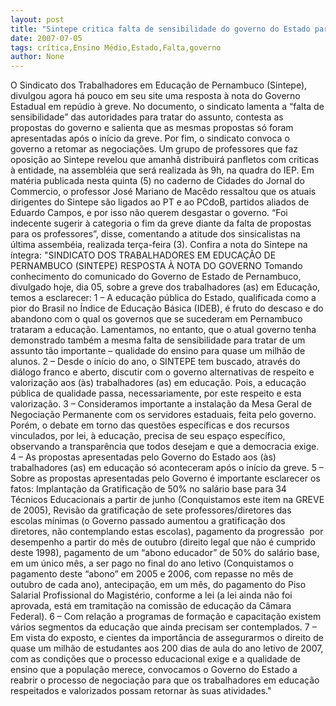 ```yaml
---
layout: post
title: "Sintepe critica falta de sensibilidade do governo do Estado para tratar da qualidade do ensino"
date: 2007-07-05
tags: crítica,Ensino Médio,Estado,Falta,governo
author: None
---
```

O Sindicato dos Trabalhadores em Educa&ccedil;&atilde;o de Pernambuco (Sintepe), divulgou agora h&aacute; pouco&nbsp;em seu site uma resposta &agrave; nota do Governo Estadual em rep&uacute;dio &agrave; greve. 
No documento, o sindicato lamenta a &ldquo;falta de sensibilidade&rdquo; das autoridades para tratar do assunto, contesta as propostas do governo e salienta que as mesmas propostas s&oacute; foram apresentadas ap&oacute;s o in&iacute;cio da greve. 
Por fim, o sindicato convoca o governo a retomar as negocia&ccedil;&otilde;es. Um grupo de professores que faz oposi&ccedil;&atilde;o ao Sintepe revelou que amanh&atilde; distribuir&aacute; panfletos com cr&iacute;ticas &agrave; entidade, na assembl&eacute;ia que ser&aacute; realizada &agrave;s 9h, na quadra do IEP. 
Em mat&eacute;ria publicada&nbsp;nesta quinta (5)&nbsp;no caderno de Cidades do Jornal do Commercio, o professor Jos&eacute; Mariano de Mac&ecirc;do ressaltou que os atuais dirigentes do Sintepe s&atilde;o ligados ao PT e ao PCdoB, partidos aliados de Eduardo Campos, e por isso n&atilde;o querem desgastar o governo. 
&ldquo;Foi indecente sugerir &agrave; categoria o fim da greve diante da falta de propostas para os professores&rdquo;, disse, comentando a atitude dos sinsicalistas na &uacute;ltima assemb&eacute;ia, realizada ter&ccedil;a-feira (3). 
Confira a nota do Sintepe na &iacute;ntegra: 
&quot;SINDICATO DOS TRABALHADORES EM EDUCA&Ccedil;&Atilde;O DE PERNAMBUCO (SINTEPE) 
RESPOSTA &Agrave; NOTA DO GOVERNO 
Tomando conhecimento do comunicado do Governo de Estado de Pernambuco, divulgado hoje, dia 05, sobre a greve dos trabalhadores (as) em Educa&ccedil;&atilde;o, temos a esclarecer: 
1 &ndash; A educa&ccedil;&atilde;o p&uacute;blica do Estado, qualificada como a pior do Brasil no &Iacute;ndice de Educa&ccedil;&atilde;o B&aacute;sica (IDEB), &eacute; fruto do descaso e do abandono com o qual os governos que se sucederam em Pernambuco trataram a educa&ccedil;&atilde;o. Lamentamos, no entanto, que o atual governo tenha demonstrado tamb&eacute;m a mesma falta de sensibilidade para tratar de um assunto t&atilde;o importante &ndash; qualidade do ensino para quase um milh&atilde;o de alunos. 
2 &ndash; Desde o in&iacute;cio do ano, o SINTEPE tem buscado, atrav&eacute;s do di&aacute;logo franco e aberto, discutir com o governo alternativas de respeito e valoriza&ccedil;&atilde;o aos (&agrave;s) trabalhadores (as) em educa&ccedil;&atilde;o. Pois, a educa&ccedil;&atilde;o p&uacute;blica de qualidade passa, necessariamente, por este respeito e esta valoriza&ccedil;&atilde;o. 
3 &ndash; Consideramos importante a instala&ccedil;&atilde;o da Mesa Geral de Negocia&ccedil;&atilde;o Permanente com os servidores estaduais, feita pelo governo. Por&eacute;m, o debate em torno das quest&otilde;es espec&iacute;ficas e dos recursos vinculados, por lei, &agrave; educa&ccedil;&atilde;o, precisa de seu espa&ccedil;o espec&iacute;fico, observando a transpar&ecirc;ncia que todos desejam e que a democracia exige.
4 &ndash; As propostas apresentadas pelo Governo do Estado aos (&agrave;s) trabalhadores (as) em educa&ccedil;&atilde;o s&oacute; aconteceram ap&oacute;s o in&iacute;cio da greve. 
5 &ndash; Sobre as propostas apresentadas pelo Governo &eacute; importante esclarecer os fatos: Implanta&ccedil;&atilde;o da Gratifica&ccedil;&atilde;o de 50% no sal&aacute;rio base para 34 T&eacute;cnicos Educacionais a partir de junho (Conquistamos este item na GREVE de 2005), Revis&atilde;o da gratifica&ccedil;&atilde;o de sete professores/diretores das escolas m&iacute;nimas (o Governo passado aumentou a gratifica&ccedil;&atilde;o dos diretores, n&atilde;o contemplando estas escolas), pagamento da progress&atilde;o&nbsp; por desempenho a partir do m&ecirc;s de outubro (direito legal que n&atilde;o &eacute; cumprido deste 1998), pagamento de um &ldquo;abono educador&rdquo; de 50% do sal&aacute;rio base, em um &uacute;nico m&ecirc;s, a ser pago no final do ano letivo (Conquistamos o pagamento deste &ldquo;abono&rdquo; em 2005 e 2006, com repasse no m&ecirc;s de outubro de cada ano), antecipa&ccedil;&atilde;o, em um m&ecirc;s, do pagamento do Piso Salarial Profissional do Magist&eacute;rio, conforme a lei (a lei ainda n&atilde;o foi aprovada, est&aacute; em tramita&ccedil;&atilde;o na comiss&atilde;o de educa&ccedil;&atilde;o da C&acirc;mara Federal). 
6 &ndash; Com rela&ccedil;&atilde;o a programas de forma&ccedil;&atilde;o e capacita&ccedil;&atilde;o existem v&aacute;rios segmentos da educa&ccedil;&atilde;o que ainda precisam ser contemplados. 
7 &ndash; Em vista do exposto, e cientes da import&acirc;ncia de assegurarmos o direito de quase um milh&atilde;o de estudantes aos 200 dias de aula do ano letivo de 2007, com as condi&ccedil;&otilde;es que o processo educacional exige e a qualidade de ensino que a popula&ccedil;&atilde;o merece, convocamos o Governo do Estado a reabrir o processo de negocia&ccedil;&atilde;o para que os trabalhadores em educa&ccedil;&atilde;o respeitados e valorizados possam retornar &agrave;s suas atividades.&quot; 